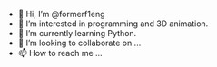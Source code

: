 - 👋 Hi, I’m @formerf1eng
- 👀 I’m interested in programming and 3D animation.
- 🌱 I’m currently learning Python.
- 💞️ I’m looking to collaborate on ...
- 📫 How to reach me ...

<!---
formerf1eng/formerf1eng is a ✨ special ✨ repository because its `README.md` (this file) appears on your GitHub profile.
You can click the Preview link to take a look at your changes.
--->
